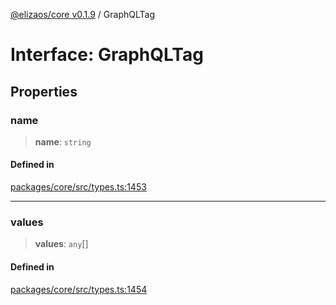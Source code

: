 [@elizaos/core v0.1.9](../index.md) / GraphQLTag

# Interface: GraphQLTag

## Properties

### name

> **name**: `string`

#### Defined in

[packages/core/src/types.ts:1453](https://github.com/Sifchain/sa-eliza/blob/main/packages/core/src/types.ts#L1453)

***

### values

> **values**: `any`[]

#### Defined in

[packages/core/src/types.ts:1454](https://github.com/Sifchain/sa-eliza/blob/main/packages/core/src/types.ts#L1454)
